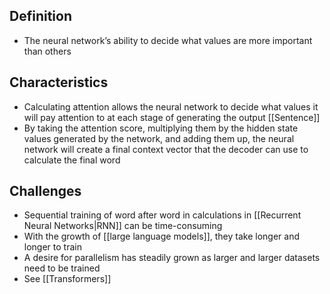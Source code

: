 ## Definition

- The neural network’s ability to decide what values are more important than others

## Characteristics

- Calculating attention allows the neural network to decide what values it will pay attention to at each stage of generating the output [[Sentence]]
- By taking the attention score, multiplying them by the hidden state values generated by the network, and adding them up, the neural network will create a final context vector that the decoder can use to calculate the final word

## Challenges

- Sequential training of word after word in calculations in [[Recurrent Neural Networks|RNN]] can be time-consuming
- With the growth of [[large language models]], they take longer and longer to train
- A desire for parallelism has steadily grown as larger and larger datasets need to be trained
- See [[Transformers]]